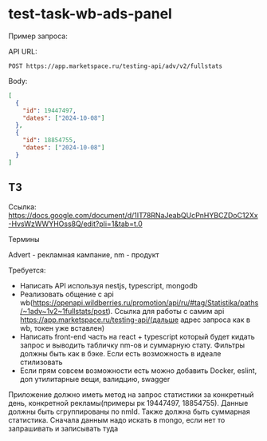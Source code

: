 # test-task-wb-ads-panel

Пример запроса:

API URL:

```
POST https://app.marketspace.ru/testing-api/adv/v2/fullstats
```

Body:

```json
[
  {
    "id": 19447497,
    "dates": ["2024-10-08"]
  },
  {
    "id": 18854755,
    "dates": ["2024-10-08"]
  }
]
```

## ТЗ

Ссылка: https://docs.google.com/document/d/1IT78RNaJeabQUcPnHYBCZDoC12Xx-HvsWzWWYHOss8Q/edit?pli=1&tab=t.0

Термины

Advert - рекламная кампание, nm - продукт

Требуется:

- Написать API используя nestjs, typescript, mongodb
- Реализовать общение с api wb(https://openapi.wildberries.ru/promotion/api/ru/#tag/Statistika/paths/~1adv~1v2~1fullstats/post). Ссылка для работы с самим api https://app.marketspace.ru/testing-api/(дальше адрес запроса как в wb, токен уже вставлен)
- Написать front-end часть на react + typescript который будет кидать запрос и выводить табличку nm-ов и суммарную стату. Фильтры должны быть как в бэке. Если есть возможность в идеале стилизовать
- Если прям совсем возможности есть можно добавить Docker, eslint, доп утилитарные вещи, валидцию, swagger

Приложение должно иметь метод на запрос статистики за конкретный день, конкретной рекламы(примеры рк 19447497, 18854755). Данные должны быть сгруппированы по nmId. Также должна быть суммарная статистика. Сначала данным надо искать в mongo, если нет то запрашивать и записывать туда
